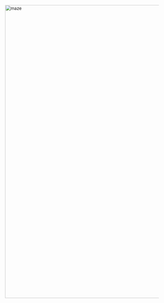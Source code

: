 <img width="1863" height="958" alt="maze" src="https://github.com/user-attachments/assets/13ca1dbe-45ab-4e75-ab9d-4ee82d699000" />
